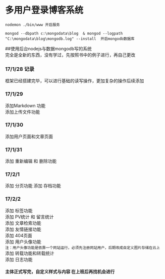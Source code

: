 # 多用户登录博客系统  

``` nodemon ./bin/www 开启服务  ``` 

``` mongod --dbpath c:\mongodata\blog  & mongod --logpath "C:\mongodata\blog\mongodb.log" --install  开启mongodb数据库 ```

##使用后台nodejs与数据mongodb写的系统  
  完全是全新的东西，没有学过，先按照书中的例子进行，再自己更改
### 17/1/28 记录  
 框架已经搭建完毕，可以进行基础的读写操作，更加复杂的操作后续添加
### 17/1/29
  添加Markdown 功能  
  添加上传文件功能
### 17/1/30
  添加用户页面和文章页面  
### 17/1/31
  添加 重新编辑 和 删除功能
### 17/2/1
  添加 分页功能
  添加 存档功能
### 17/2/2
  添加 标签功能  
  添加 PV统计 和 留言统计  
  添加 文章检索功能  
  添加 友情链接功能  
  添加 404页面  
  添加 用户头像功能  
      `注：用户头像功能是依靠一个网站运行，必须先注册网站用户，后期改成自定义图片存储在云上`  
  添加 转载功能和转载统计  
  添加 日志功能  


#### 主体正式写完，自定义样式与内容 在上班后再找机会进行
